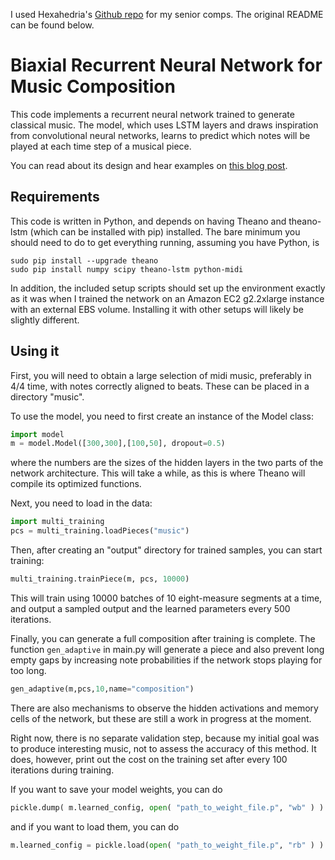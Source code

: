 I used Hexahedria's [Github repo](https://github.com/hexahedria/biaxial-rnn-music-composition) for my senior comps. The original README can be found below.

# Biaxial Recurrent Neural Network for Music Composition

This code implements a recurrent neural network trained to generate classical music. The model, which uses LSTM layers and draws inspiration from convolutional neural networks, learns to predict which notes will be played at each time step of a musical piece.

You can read about its design and hear examples on [this blog post](http://www.hexahedria.com/2015/08/03/composing-music-with-recurrent-neural-networks/). 

## Requirements

This code is written in Python, and depends on having Theano and theano-lstm (which can be installed with pip) installed. The bare minimum you should need to do to get everything running, assuming you have Python, is
```
sudo pip install --upgrade theano
sudo pip install numpy scipy theano-lstm python-midi
```

In addition, the included setup scripts should set up the environment exactly as it was when I trained the network on an Amazon EC2 g2.2xlarge instance with an external EBS volume. Installing it with other setups will likely be slightly different.

## Using it

First, you will need to obtain a large selection of midi music, preferably in 4/4 time, with notes correctly aligned to beats. These can be placed in a directory "music".

To use the model, you need to first create an instance of the Model class:
```python
import model
m = model.Model([300,300],[100,50], dropout=0.5)
```
where the numbers are the sizes of the hidden layers in the two parts of the network architecture. This will take a while, as this is where Theano will compile its optimized functions.

Next, you need to load in the data:
```python
import multi_training
pcs = multi_training.loadPieces("music")
```

Then, after creating an "output" directory for trained samples, you can start training:
```python
multi_training.trainPiece(m, pcs, 10000)
```

This will train using 10000 batches of 10 eight-measure segments at a time, and output a sampled output and the learned parameters every 500 iterations.

Finally, you can generate a full composition after training is complete. The function `gen_adaptive` in main.py will generate a piece and also prevent long empty gaps by increasing note probabilities if the network stops playing for too long.
```python
gen_adaptive(m,pcs,10,name="composition")
```

There are also mechanisms to observe the hidden activations and memory cells of the network, but these are still a work in progress at the moment.

Right now, there is no separate validation step, because my initial goal was to produce interesting music, not to assess the accuracy of this method. It does, however, print out the cost on the training set after every 100 iterations during training.

If you want to save your model weights, you can do
```python
pickle.dump( m.learned_config, open( "path_to_weight_file.p", "wb" ) )
```
and if you want to load them, you can do
```python
m.learned_config = pickle.load(open( "path_to_weight_file.p", "rb" ) )
```
